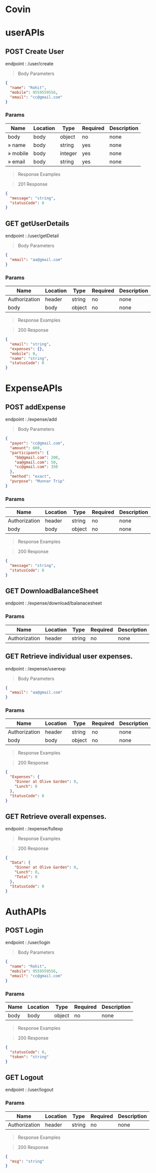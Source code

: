



# Covin





# userAPIs

## POST Create User

endpoint : /user/create

> Body Parameters

```json
{
  "name": "Rohit",
  "mobile": 9559559556,
  "email": "cc@gmail.com"
}
```

### Params

|Name|Location|Type|Required|Description|
|---|---|---|---|---|
|body|body|object| no |none|
|» name|body|string| yes |none|
|» mobile|body|integer| yes |none|
|» email|body|string| yes |none|

> Response Examples

> 201 Response

```json
{
  "message": "string",
  "statusCode": 0
}
```



## GET getUserDetails

endpoint : /user/getDetail

> Body Parameters

```json
{
  "email": "aa@gmail.com"
}
```

### Params

|Name|Location|Type|Required|Description|
|---|---|---|---|---|
|Authorization|header|string| no |none|
|body|body|object| no |none|

> Response Examples

> 200 Response

```json
{
  "email": "string",
  "expenses": {},
  "mobile": 0,
  "name": "string",
  "statusCode": 0
}
```



# ExpenseAPIs

## POST addExpense

endpoint : /expense/add

> Body Parameters

```json
{
  "payer": "cc@gmail.com",
  "amount": 600,
  "participants": {
    "bb@gmail.com": 200,
    "aa@gmail.com": 50,
    "cc@gmail.com": 350
  },
  "method": "exact",
  "purpose": "Munnar Trip"
}
```

### Params

|Name|Location|Type|Required|Description|
|---|---|---|---|---|
|Authorization|header|string| no |none|
|body|body|object| no |none|

> Response Examples

> 200 Response

```json
{
  "message": "string",
  "statusCode": 0
}
```


## GET DownloadBalanceSheet

endpoint : /expense/download/balanacesheet

### Params

|Name|Location|Type|Required|Description|
|---|---|---|---|---|
|Authorization|header|string| no |none|



## GET Retrieve individual user expenses.

endpoint : /expense/userexp

> Body Parameters

```json
{
  "email": "aa@gmail.com"
}
```

### Params

|Name|Location|Type|Required|Description|
|---|---|---|---|---|
|Authorization|header|string| no |none|
|body|body|object| no |none|

> Response Examples

> 200 Response

```json
{
  "Expenses": {
    "Dinner at Olive Garden": 0,
    "Lunch": 0
  },
  "StatusCode": 0
}
```



## GET Retrieve overall expenses.

endpoint : /expense/fullexp

> Response Examples

> 200 Response

```json
{
  "Data": {
    "Dinner at Olive Garden": 0,
    "Lunch": 0,
    "Total": 0
  },
  "StatusCode": 0
}
```



# AuthAPIs

## POST Login

endpoint : /user/login

> Body Parameters

```json
{
  "name": "Rohit",
  "mobile": 9559559556,
  "email": "cc@gmail.com"
}
```

### Params

|Name|Location|Type|Required|Description|
|---|---|---|---|---|
|body|body|object| no |none|

> Response Examples

> 200 Response

```json
{
  "statusCode": 0,
  "token": "string"
}
```



## GET Logout

endpoint : /user/logout

### Params

|Name|Location|Type|Required|Description|
|---|---|---|---|---|
|Authorization|header|string| no |none|

> Response Examples

> 200 Response

```json
{
  "msg": "string"
}
```





